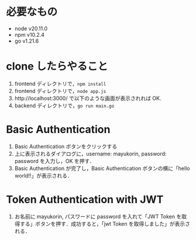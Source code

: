 # 必要なもの
- node v20.11.0
- npm v10.2.4
- go v1.21.6

# clone したらやること
1. frontend ディレクトリで，`npm install`
2. frontend ディレクトリで，`node app.js`
3. http://localhost:3000/ で以下のような画面が表示されれば OK.
4. backend ディレクトリで，`go run main.go`

# Basic Authentication
1. Basic Authentication ボタンをクリックする
2. 上に表示されるダイアログに，username: mayukorin, password: password を入力し，OK を押す．
3. Basic Authentication が完了し，Basic Authentication ボタンの横に「hello world!!」が表示される．

# Token Authentication with JWT
1. お名前に mayukorin, パスワードに password を入れて「JWT Token を取得する」ボタンを押す．成功すると，「jwt Token を取得しました」が表示される．